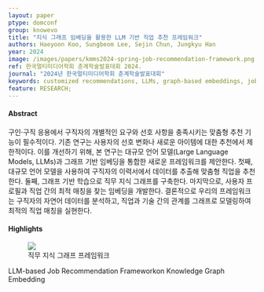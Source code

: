 ```yaml
---
layout: paper
ptype: domconf
group: knowevo
title: "지식 그래프 임베딩을 활용한 LLM 기반 직업 추천 프레임워크"
authors: Haeyoon Koo, Sungbeom Lee, Sejin Chun, Jungkyu Han  
year: 2024
image: /images/papers/kmms2024-spring-job-recommendation-framework.png
ref: 한국멀티미디어학회 춘계학술발표대회 2024.
journal: "2024년 한국멀티미디어학회 춘계학술발표대회"
keywords: customized recommendations, LLMs, graph-based embeddings, job matching
feature: RESEARCH;
---
```


<h4><span class="badge badge-info">Abstract</span></h4>
구인⋅구직 응용에서 구직자의 개별적인 요구와 선호 사항을 충족시키는 맞춤형 추천 기능이 필수적이다. 기존 연구는 사용자의 선호 변화나 새로운 아이템에 대한 추천에서 제한적이다. 이를 개선하기 위해, 본 연구는 대규모 언어 모델(Large Language Models, LLMs)과 그래프 기반 임베딩을 통합한 새로운 프레임워크를 제안한다. 첫째, 대규모 언어 모델을 사용하여 구직자의 이력서에서 데이터를 추출해 맞춤형 직업을 추천한다. 둘째, 그래프 기반 학습으로 직무 지식 그래프를 구축한다. 마지막으로, 사용자 프로필과 직업 간의 최적 매칭을 찾는 임베딩을 개발한다. 결론적으로 우리의 프레임워크는 구직자의 자연어 데이터를 분석하고, 직업과 기술 간의 관계를 그래프로 모델링하여 최적의 직업 매칭을 실현한다. 

<h4><span class="badge badge-info">Highlights</span></h4>
<figure>
    <img class="pull-left pad-right media-object d-none d-sm-block" src="{{ page.image }}">
    <figcaption>직무 지식 그래프 프레임워크</figcaption>
</figure>

<div class="alert alert-warning" role="alert">
   LLM-based Job Recommendation Frameworkon Knowledge Graph Embedding
</div>